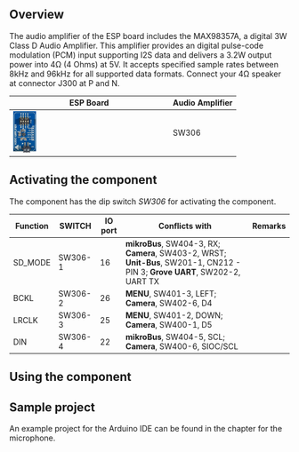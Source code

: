 ## Overview
The audio amplifier of the ESP board includes the MAX98357A, a digital 3W Class D Audio Amplifier. 
This amplifier provides an digital pulse-code modulation (PCM) input supporting I2S data and delivers a 3.2W output power into 4Ω (4 Ohms) at 5V. 
It accepts specified sample rates between 8kHz and 96kHz for all supported data formats. 
Connect your 4Ω speaker at connector J300 at P and N.

ESP Board | Audio Amplifier
--- | ---
<img src="/images/esp32/block_audio.png"  width="15%"> | SW306

## Activating the component
The component has the dip switch *SW306* for activating the component.

|Function|SWITCH|IO port|Conflicts with|Remarks|
|------------------|----------|----------|----------|----------|
|SD_MODE|SW306-1|16|**mikroBus**, SW404-3, RX; **Camera**, SW403-2, WRST; **Unit-Bus**, SW201-1, CN212 - PIN 3; **Grove UART**, SW202-2, UART TX
|BCKL|SW306-2|26|**MENU**, SW401-3, LEFT; **Camera**, SW402-6, D4
|LRCLK|SW306-3|25|**MENU**, SW401-2, DOWN; **Camera**, SW400-1, D5
|DIN|SW306-4|22|**mikroBus**, SW404-5, SCL; **Camera**, SW400-6, SIOC/SCL

## Using the component


## Sample project
An example project for the Arduino IDE can be found in the chapter for the microphone.

